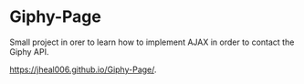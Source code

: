 # Giphy-Page

Small project in orer to learn how to implement AJAX in order to contact the Giphy API.

https://jheal006.github.io/Giphy-Page/.
